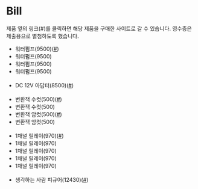 <h1>Bill</h1>
제품 옆의 링크(#)를 클릭하면 해당 제품을 구매한 사이트로 갈 수 있습니다. 
영수증은 제출용으로 별첨하도록 했습니다.

<ul>
  <li>워터펌프(9500)(<a href="https://smartstore.naver.com/neato/products/288735278?NaPm=ct%3Dk2w6eywg%7Cci%3Dcheckout%7Ctr%3Dppc%7Ctrx%3D%7Chk%3D3fa2d2f1e6ac2778f29d63dc05044354bc165496">#</a>)</li>
  <li>워터펌프(9500)</li>
  <li>워터펌프(9500)</li>
  <li>워터펌프(9500)</li><br/>
  <li>DC 12V 아답터(8500)(<a href="https://smartstore.naver.com/gaon21/products/2301167406?NaPm=ct%3Dk2w6gn3l%7Cci%3Dcheckout%7Ctr%3Dppc%7Ctrx%3D%7Chk%3D433ada9dd11ac2c0de30aba5ed65b2b6c4d75e45">#</a>)</li><br/>
  <li>변환잭 수컷(500)(<a href="https://smartstore.naver.com/gaon21/products/2654246680?NaPm=ct%3Dk2w6j08n%7Cci%3Dcheckout%7Ctr%3Dppc%7Ctrx%3D%7Chk%3D9ada119dfd6a9cacc0419630a33c7a817b0bce2c">#</a>)</li>
  <li>변환잭 수컷(500)</li>
  <li>변환잭 암컷(500)(<a href="https://smartstore.naver.com/gaon21/products/2654246680?NaPm=ct%3Dk2w6j08n%7Cci%3Dcheckout%7Ctr%3Dppc%7Ctrx%3D%7Chk%3D9ada119dfd6a9cacc0419630a33c7a817b0bce2c">#</a>)</li>
  <li>변환잭 암컷(500)</li><br/>
  <li>1채널 릴레이(970)(<a href="https://www.jenomall.com/goods/goods_view.php?inflow=naverPay&goodsNo=1000004708&NaPm=ct%3Dk2w6n8bv%7Cci%3Dcheckout%7Ctr%3Dppc%7Ctrx%3D%7Chk%3D724d85a8ba46db1505712258dcfd7d932ad73cd4">#</a>)</li>
  <li>1채널 릴레이(970)</li>
  <li>1채널 릴레이(970)</li>
  <li>1채널 릴레이(970)</li>
  <li>1채널 릴레이(970)</li><br/>
  <li>생각하는 사람 피규어(12430)(<a href="http://shopping.interpark.com/product/productInfo.do?prdNo=6572651748&dispNo=008001083&smid1=common_prd">#</a>)</li>
</ul>
